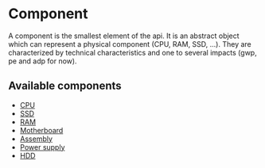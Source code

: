 # Component

A component is the smallest element of the api. It is an abstract object which 
can represent a physical component (CPU, RAM, SSD, ...).
They are characterized by technical characteristics and one to several impacts (gwp, pe and adp for now).

## Available components

* [CPU](cpu.md)
* [SSD](ssd.md)
* [RAM](ram.md)
* [Motherboard](motherboard.md)
* [Assembly](assembly.md)
* [Power supply](power_supply.md)
* [HDD](hdd.md)
